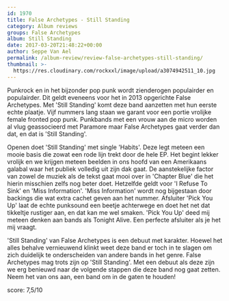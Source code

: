 ```yaml
---
id: 1970
title: False Archetypes - Still Standing
category: Album reviews
groups: False Archetypes
album: Still Standing
date: 2017-03-20T21:48:22+00:00
author: Seppe Van Ael
permalink: /album-review/review-false-archetypes-still-standing/
thumbnail: >-
  https://res.cloudinary.com/rockxxl/image/upload/a3074942511_10.jpg
---
```

Punkrock en in het bijzonder pop punk wordt zienderogen populairder en populairder. Dit geldt eveneens voor het in 2013 opgerichte False Archetypes. Met 'Still Standing' komt deze band aanzetten met hun eerste echte plaatje. Vijf nummers lang staan we garant voor een portie vrolijke female fronted pop punk. Punkbands met een vrouw aan de micro worden al vlug geassocieerd met Paramore maar False Archetypes gaat verder dan dat, en dat is 'Still Standing'.

Openen doet 'Still Standing' met single 'Habits'. Deze legt meteen een mooie basis die zowat een rode lijn trekt door de hele EP. Het begint lekker vrolijk en we krijgen meteen beelden in ons hoofd van een Amerikaans galabal waar het publiek volledig uit zijn dak gaat. De aanstekelijke factor van zowel de muziek als de tekst gaat mooi over in 'Chapter Blue' die het hierin misschien zelfs nog beter doet. Hetzelfde geldt voor 'I Refuse To Sink' en 'Miss Information'. 'Miss Information' wordt nog bijgestaan door backings die wat extra cachet geven aan het nummer. Afsluiter 'Pick You Up' laat de echte punksound een beetje achterwege en doet het net dat tikkeltje rustiger aan, en dat kan me wel smaken. 'Pick You Up' deed mij meteen denken aan bands als Tonight Alive. Een perfecte afsluiter als je het mij vraagt.

'Still Standing' van False Archetypes is een debuut met karakter. Hoewel het alles behalve vernieuwend klinkt weet deze band er toch in te slagen om zich duidelijk te onderscheiden van andere bands in het genre. False Archetypes mag trots zijn op 'Still Standing'. Met een debuut als deze zijn we erg benieuwd naar de volgende stappen die deze band nog gaat zetten. Neem het van ons aan, een band om in de gaten te houden!

score: 7,5/10
